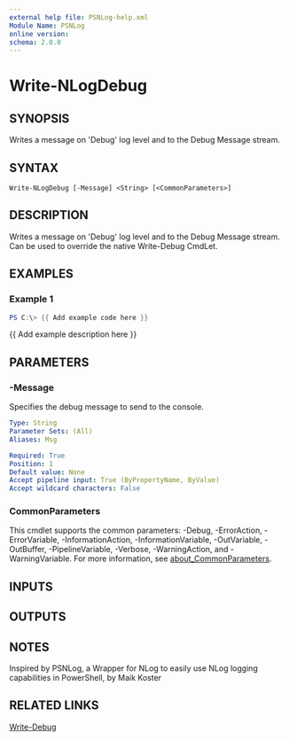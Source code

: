```yaml
---
external help file: PSNLog-help.xml
Module Name: PSNLog
online version:
schema: 2.0.0
---
```


# Write-NLogDebug

## SYNOPSIS
Writes a message on 'Debug' log level and to the Debug Message stream.

## SYNTAX

```
Write-NLogDebug [-Message] <String> [<CommonParameters>]
```

## DESCRIPTION
Writes a message on 'Debug' log level and to the Debug Message stream.
Can be used to override the native Write-Debug CmdLet.

## EXAMPLES

### Example 1
```powershell
PS C:\> {{ Add example code here }}
```

{{ Add example description here }}

## PARAMETERS

### -Message
Specifies the debug message to send to the console.

```yaml
Type: String
Parameter Sets: (All)
Aliases: Msg

Required: True
Position: 1
Default value: None
Accept pipeline input: True (ByPropertyName, ByValue)
Accept wildcard characters: False
```

### CommonParameters
This cmdlet supports the common parameters: -Debug, -ErrorAction, -ErrorVariable, -InformationAction, -InformationVariable, -OutVariable, -OutBuffer, -PipelineVariable, -Verbose, -WarningAction, and -WarningVariable. For more information, see [about_CommonParameters](http://go.microsoft.com/fwlink/?LinkID=113216).

## INPUTS

## OUTPUTS

## NOTES
Inspired by PSNLog, a Wrapper for NLog to easily use NLog logging capabilities in PowerShell, by Maik Koster

## RELATED LINKS

[Write-Debug]()

